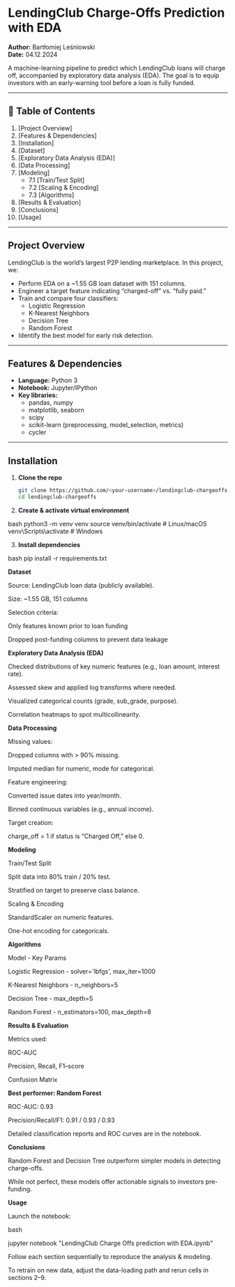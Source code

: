 # LendingClub Charge-Offs Prediction with EDA

**Author:** Bartłomiej Leśniowski  
**Date:** 04.12.2024

A machine-learning pipeline to predict which LendingClub loans will charge off, accompanied by exploratory data analysis (EDA). The goal is to equip investors with an early-warning tool before a loan is fully funded.

---

## 📑 Table of Contents

1. [Project Overview] 
2. [Features & Dependencies]
3. [Installation]
4. [Dataset]
5. [Exploratory Data Analysis (EDA)] 
6. [Data Processing]
7. [Modeling]  
   - 7.1 [Train/Test Split]
   - 7.2 [Scaling & Encoding] 
   - 7.3 [Algorithms]
8. [Results & Evaluation]  
9. [Conclusions]
10. [Usage]

---

## Project Overview

LendingClub is the world’s largest P2P lending marketplace. In this project, we:

- Perform EDA on a ~1.55 GB loan dataset with 151 columns.  
- Engineer a target feature indicating “charged-off” vs. “fully paid.”  
- Train and compare four classifiers:  
  - Logistic Regression  
  - K-Nearest Neighbors  
  - Decision Tree  
  - Random Forest  
- Identify the best model for early risk detection.

---

## Features & Dependencies

- **Language:** Python 3  
- **Notebook:** Jupyter/IPython  
- **Key libraries:**  
  - pandas, numpy  
  - matplotlib, seaborn  
  - scipy  
  - scikit-learn (preprocessing, model_selection, metrics)  
  - cycler  

---

## Installation

1. **Clone the repo**  
   ```bash
   git clone https://github.com/<your-username>/lendingclub-chargeoffs.git
   cd lendingclub-chargeoffs

2. **Create & activate virtual environment**

bash
python3 -m venv venv
source venv/bin/activate   # Linux/macOS
venv\Scripts\activate      # Windows

3. **Install dependencies**

bash
pip install -r requirements.txt

**Dataset**

Source: LendingClub loan data (publicly available).

Size: ~1.55 GB, 151 columns

Selection criteria:

Only features known prior to loan funding

Dropped post-funding columns to prevent data leakage


**Exploratory Data Analysis (EDA)**

Checked distributions of key numeric features (e.g., loan amount, interest rate).

Assessed skew and applied log transforms where needed.

Visualized categorical counts (grade, sub_grade, purpose).

Correlation heatmaps to spot multicollinearity.


**Data Processing**

Missing values:

Dropped columns with > 90% missing.


Imputed median for numeric, mode for categorical.

Feature engineering:

Converted issue dates into year/month.

Binned continuous variables (e.g., annual income).


Target creation:

charge_off = 1 if status is “Charged Off,” else 0.



**Modeling**

Train/Test Split

Split data into 80% train / 20% test.

Stratified on target to preserve class balance.

Scaling & Encoding

StandardScaler on numeric features.

One-hot encoding for categoricals.


**Algorithms**

Model	- Key Params

Logistic Regression	- solver='lbfgs', max_iter=1000

K-Nearest Neighbors	- n_neighbors=5

Decision Tree	- max_depth=5

Random Forest	- n_estimators=100, max_depth=8


**Results & Evaluation**

Metrics used:

ROC-AUC

Precision, Recall, F1–score

Confusion Matrix


**Best performer: Random Forest**

ROC-AUC: 0.93

Precision/Recall/F1: 0.91 / 0.93 / 0.93


Detailed classification reports and ROC curves are in the notebook.


**Conclusions**

Random Forest and Decision Tree outperform simpler models in detecting charge-offs.

While not perfect, these models offer actionable signals to investors pre-funding.



**Usage**

Launch the notebook:

bash

jupyter notebook "LendingClub Charge Offs prediction with EDA.ipynb"

Follow each section sequentially to reproduce the analysis & modeling.


To retrain on new data, adjust the data-loading path and rerun cells in sections 2–9.
